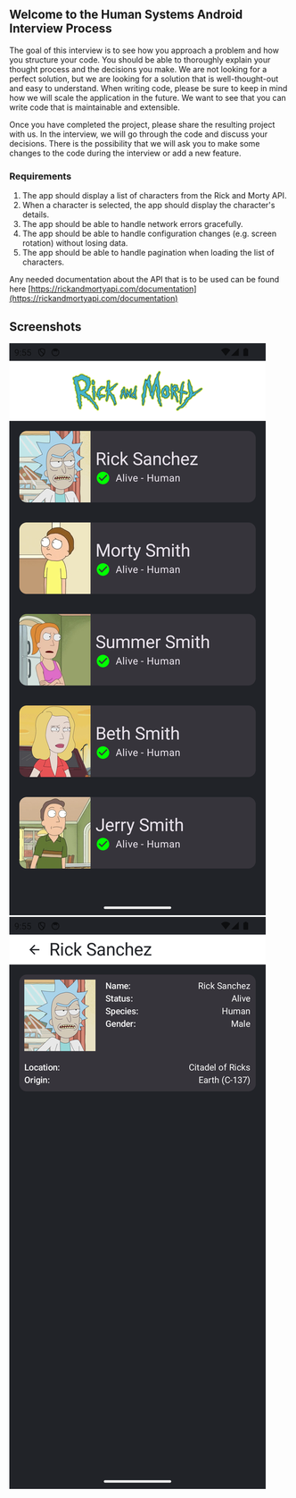 ## Welcome to the Human Systems Android Interview Process

The goal of this interview is to see how you approach a problem and how you structure your code.  You should be able to thoroughly explain your thought process and the decisions you make.  We are not looking for a perfect solution, but we are looking for a solution that is well-thought-out and easy to understand.  When writing code, please be sure to keep in mind how we will scale the application in the future.  We want to see that you can write code that is maintainable and extensible.

Once you have completed the project, please share the resulting project with us.  In the interview, we will go through the code and discuss your decisions.  There is the possibility that we will ask you to make some changes to the code during the interview or add a new feature.

### Requirements
1. The app should display a list of characters from the Rick and Morty API.
2. When a character is selected, the app should display the character's details.
3. The app should be able to handle network errors gracefully.
4. The app should be able to handle configuration changes (e.g. screen rotation) without losing data.
5. The app should be able to handle pagination when loading the list of characters.

Any needed documentation about the API that is to be used can be found here [https://rickandmortyapi.com/documentation](https://rickandmortyapi.com/documentation)

## Screenshots

![ListView](/screenshots/list_view.png)
![DetailView](/screenshots/detail_view.png)